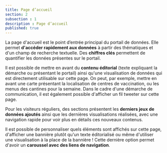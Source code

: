 ```yaml
---
title: Page d’accueil
section: 2
subsection : 1
description : Page d’accueil
published: true
---
```


La page d'accueil est le point d’entrée principal du portail de données. Elle permet **d'accéder rapidement aux données** à partir des thématiques et d'un champ de recherche textuelle. Des **chiffres clés** permettent de quantifier les données présentes sur le portail.

Il est possible de mettre en avant du **contenu éditorial** (texte expliquant la démarche ou présentant le portail) ainsi qu'une visualisation de données qui est directement utilisable sur cette page. On peut, par exemple, mettre en avant une carte présentant la localisation de centres de vaccination, ou les menus des cantines pour la semaine.
Dans le cadre d'une démarche de communication, il est également possible d'afficher un fil tweeter sur cette page.

Pour les visiteurs réguliers, des sections présentent les **derniers jeux de données ajoutés** ainsi que les dernières visualisations réalisées, avec une navigation rapide pour voir plus en détails ces nouveaux contenus.

Il est possible de personnaliser quels éléments sont affichés sur cette page, d'afficher une bannière plutôt qu'un texte éditorialisé ou même d'utiliser une visualisation à la place de la bannière ! Cette dernière option permet d'avoir un **caroussel avec des liens de navigation**.
